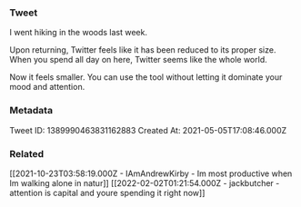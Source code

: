 ### Tweet
I went hiking in the woods last week. 

Upon returning, Twitter feels like it has been reduced to its proper size. When you spend all day on here, Twitter seems like the whole world. 

Now it feels smaller. You can use the tool without letting it dominate your mood and attention.

### Metadata
Tweet ID: 1389990463831162883
Created At: 2021-05-05T17:08:46.000Z

### Related
[[2021-10-23T03:58:19.000Z - IAmAndrewKirby - Im most productive when Im walking alone in natur]]
[[2022-02-02T01:21:54.000Z - jackbutcher - attention is capital and youre spending it right now]]

